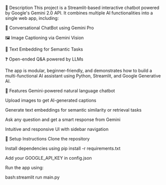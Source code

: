 📝 Description
This project is a Streamlit-based interactive chatbot powered by Google's Gemini 2.0 API. It combines multiple AI functionalities into a single web app, including:

💬 Conversational ChatBot using Gemini Pro

🖼️ Image Captioning via Gemini Vision

🔡 Text Embedding for Semantic Tasks

❓ Open-ended Q&A powered by LLMs

The app is modular, beginner-friendly, and demonstrates how to build a multi-functional AI assistant using Python, Streamlit, and Google Generative AI.

🚀 Features
Gemini-powered natural language chatbot

Upload images to get AI-generated captions

Generate text embeddings for semantic similarity or retrieval tasks

Ask any question and get a smart response from Gemini

Intuitive and responsive UI with sidebar navigation

🔧 Setup Instructions
Clone the repository

Install dependencies using pip install -r requirements.txt

Add your GOOGLE_API_KEY in config.json

Run the app using:

bash:streamlit run main.py


